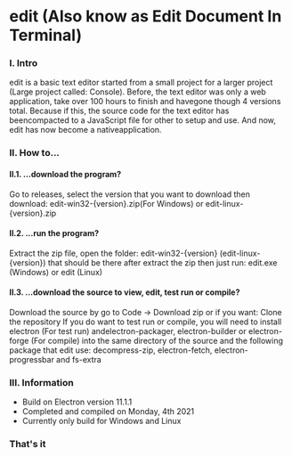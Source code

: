 # edit (Also know as Edit Document In Terminal)
### I. Intro
edit is a basic text editor started from a small project for a larger project (Large project called: Console). Before, the text editor was only a web application, take over 100 hours to finish and havegone though 4 versions total. Because if this, the source code for the text editor has beencompacted to a JavaScript file for other to setup and use. And now, edit has now become a nativeapplication.
### II. How to...
#### II.1. ...download the program?
Go to releases, select the version that you want to download then download: edit-win32-{version}.zip(For Windows) or edit-linux-{version}.zip
#### II.2. ...run the program?
Extract the zip file, open the folder: edit-win32-{version} (edit-linux-{version}) that should be there after extract the zip then just run: edit.exe (Windows) or  edit (Linux)
#### II.3. ...download the source to view, edit, test run or compile?
Download the source by go to Code -> Download zip or if you want: Clone the repository
If you do want to test run or compile, you will need to install electron (For test run) andelectron-packager, electron-builder or electron-forge (For compile) into the same directory of the source and the following package that edit use: decompress-zip, electron-fetch, electron-progressbar and fs-extra
### III. Information
 - Build on Electron version 11.1.1
 - Completed and compiled on Monday, 4th 2021
 - Currently only build for Windows and Linux
### That's it
